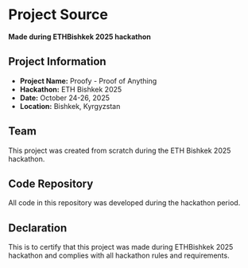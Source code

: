 # Project Source

**Made during ETHBishkek 2025 hackathon**

## Project Information

- **Project Name:** Proofy - Proof of Anything
- **Hackathon:** ETH Bishkek 2025
- **Date:** October 24-26, 2025
- **Location:** Bishkek, Kyrgyzstan

## Team

This project was created from scratch during the ETH Bishkek 2025 hackathon.

## Code Repository

All code in this repository was developed during the hackathon period.

## Declaration

This is to certify that this project was made during ETHBishkek 2025 hackathon and complies with all hackathon rules and requirements.

